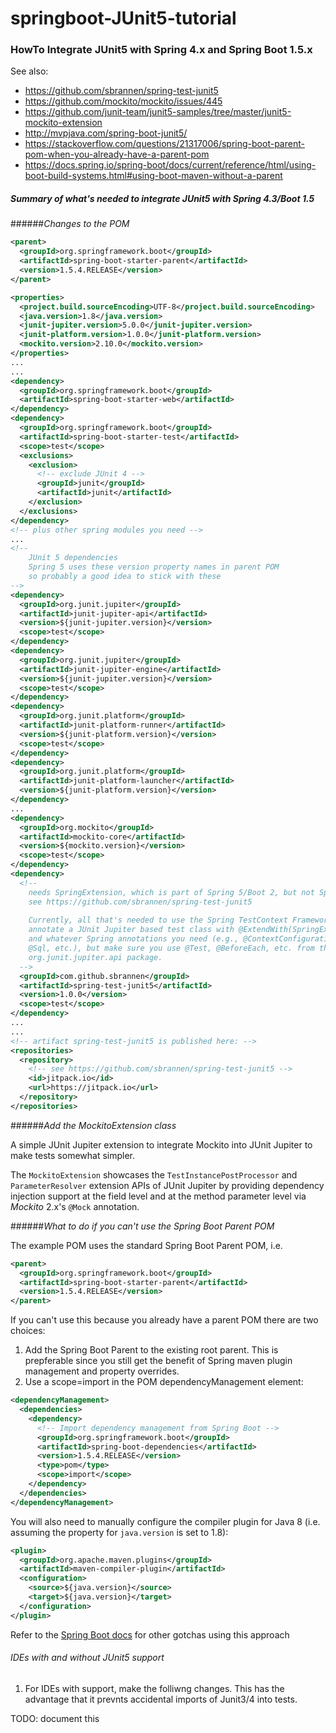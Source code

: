 # springboot-JUnit5-tutorial

### HowTo Integrate JUnit5 with Spring 4.x and Spring Boot 1.5.x

See also:
* https://github.com/sbrannen/spring-test-junit5
* https://github.com/mockito/mockito/issues/445
* https://github.com/junit-team/junit5-samples/tree/master/junit5-mockito-extension
* http://mvpjava.com/spring-boot-junit5/
* https://stackoverflow.com/questions/21317006/spring-boot-parent-pom-when-you-already-have-a-parent-pom
* https://docs.spring.io/spring-boot/docs/current/reference/html/using-boot-build-systems.html#using-boot-maven-without-a-parent

##### Summary of what's needed to integrate JUnit5 with Spring 4.3/Boot 1.5

######*Changes to the POM*

```xml
<parent>
  <groupId>org.springframework.boot</groupId>
  <artifactId>spring-boot-starter-parent</artifactId>
  <version>1.5.4.RELEASE</version>
</parent>

<properties>
  <project.build.sourceEncoding>UTF-8</project.build.sourceEncoding>
  <java.version>1.8</java.version>
  <junit-jupiter.version>5.0.0</junit-jupiter.version>
  <junit-platform.version>1.0.0</junit-platform.version>
  <mockito.version>2.10.0</mockito.version>
</properties>
...
...
<dependency>
  <groupId>org.springframework.boot</groupId>
  <artifactId>spring-boot-starter-web</artifactId>
</dependency>
<dependency>
  <groupId>org.springframework.boot</groupId>
  <artifactId>spring-boot-starter-test</artifactId>
  <scope>test</scope>
  <exclusions>
    <exclusion>
      <!-- exclude JUnit 4 -->
      <groupId>junit</groupId>
      <artifactId>junit</artifactId>
    </exclusion>
  </exclusions>
</dependency>
<!-- plus other spring modules you need -->
...
<!-- 
    JUnit 5 dependencies
    Spring 5 uses these version property names in parent POM
    so probably a good idea to stick with these
--> 
<dependency>
  <groupId>org.junit.jupiter</groupId>
  <artifactId>junit-jupiter-api</artifactId>
  <version>${junit-jupiter.version}</version>
  <scope>test</scope>
</dependency>
<dependency>
  <groupId>org.junit.jupiter</groupId>
  <artifactId>junit-jupiter-engine</artifactId>
  <version>${junit-jupiter.version}</version>
  <scope>test</scope>
</dependency>
<dependency>
  <groupId>org.junit.platform</groupId>
  <artifactId>junit-platform-runner</artifactId>
  <version>${junit-platform.version}</version>
  <scope>test</scope>
</dependency>
<dependency>
  <groupId>org.junit.platform</groupId>
  <artifactId>junit-platform-launcher</artifactId>
  <version>${junit-platform.version}</version>
</dependency>
...
<dependency>
  <groupId>org.mockito</groupId>
  <artifactId>mockito-core</artifactId>
  <version>${mockito.version}</version>
  <scope>test</scope>
</dependency>
<dependency>
  <!--
    needs SpringExtension, which is part of Spring 5/Boot 2, but not Spring 4.3.x/Boot 1.5.x
    see https://github.com/sbrannen/spring-test-junit5
    
    Currently, all that's needed to use the Spring TestContext Framework with JUnit 5 is to
    annotate a JUnit Jupiter based test class with @ExtendWith(SpringExtension.class)
    and whatever Spring annotations you need (e.g., @ContextConfiguration, @Transactional, 
    @Sql, etc.), but make sure you use @Test, @BeforeEach, etc. from the appropriate 
    org.junit.jupiter.api package.
  -->
  <groupId>com.github.sbrannen</groupId>
  <artifactId>spring-test-junit5</artifactId>
  <version>1.0.0</version>
  <scope>test</scope>
</dependency>
...
...
<!-- artifact spring-test-junit5 is published here: -->
<repositories>
  <repository>
    <!-- see https://github.com/sbrannen/spring-test-junit5 -->
    <id>jitpack.io</id>
    <url>https://jitpack.io</url>
  </repository>
</repositories>
```

######*Add the MockitoExtension class*

A simple JUnit Jupiter extension to integrate Mockito into JUnit Jupiter to make tests somewhat simpler.

The `MockitoExtension` showcases the `TestInstancePostProcessor` and `ParameterResolver` extension APIs of 
JUnit Jupiter by providing dependency injection support at the field level and at the method parameter 
level via *Mockito* 2.x's `@Mock` annotation.

######*What to do if you can't use the Spring Boot Parent POM*

The example POM uses the standard Spring Boot Parent POM, i.e.
```xml
<parent>
  <groupId>org.springframework.boot</groupId>
  <artifactId>spring-boot-starter-parent</artifactId>
  <version>1.5.4.RELEASE</version>
</parent>
```

If you can't use this because you already have a parent POM there are two choices:
  1. Add the Spring Boot Parent to the existing root parent. This is prepferable since
  you still get the benefit of Spring maven plugin management and property overrides.
  2. Use a scope=import in the POM dependencyManagement element:
  ```xml
  <dependencyManagement>
    <dependencies>
      <dependency>
        <!-- Import dependency management from Spring Boot -->
        <groupId>org.springframework.boot</groupId>
        <artifactId>spring-boot-dependencies</artifactId>
        <version>1.5.4.RELEASE</version>
        <type>pom</type>
        <scope>import</scope>
      </dependency>
    </dependencies>
  </dependencyManagement>
  ```
  You will also need to manually configure the compiler plugin for Java 8 (i.e. assuming the 
  property for ```java.version``` is set to 1.8):
  ```xml
  <plugin>
    <groupId>org.apache.maven.plugins</groupId>
    <artifactId>maven-compiler-plugin</artifactId>
    <configuration>
      <source>${java.version}</source>
      <target>${java.version}</target>
    </configuration>
  </plugin>
 ``` 
 Refer to the 
 [Spring Boot docs](https://docs.spring.io/spring-boot/docs/current/reference/html/using-boot-build-systems.html#using-boot-maven-without-a-parent) 
 for other gotchas using this approach
 
 
###### IDEs with and without JUnit5 support

1. For IDEs with support, make the folliwng changes. This has the advantage that it prevnts
accidental imports of Junit3/4 into tests. 
 
TODO: document this
